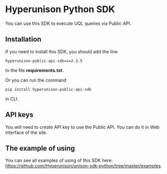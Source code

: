 # Hyperunison Python SDK

You can use this SDK to execute UQL queries via Public API.

## Installation
If you need to install this SDK, you should add the line
```shell
hyperunison-public-api-sdk===2.3.5
```
to the file **requirements.txt**.

Or you can run the command
```shell
pip install hyperunison-public-api-sdk
```
in CLI.

## API keys

You will need to create API key to use the Public API. You can do it in Web interface of the site.

## The example of using

You can see all examples of using of this SDK here:
<a href="https://github.com/Hyperunison/unison-sdk-python/tree/master/examples">https://github.com/Hyperunison/unison-sdk-python/tree/master/examples</a>.